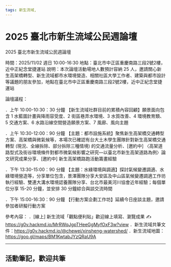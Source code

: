 ```yaml
---
tags: 新生流域,
---
```


# 2025 臺北市新生流域公民週論壇

2025 臺北市新生流域公民週論壇

時間：2025/11/02 週日 10:00-16:30
地點：臺北市中正區重慶南路三段2號2樓，近中正紀念堂捷運站
說明：本次論壇活動場地人數預計容納 25 人，邀請關心新生高架橋轉型、新生流域都市水環境營造、相關社區大學工作者、建築與都市設計等議題的朋友參加，地點在臺北市中正區重慶南路三段2號2樓，近中正紀念堂捷運站

論壇議程：

．上午 10:00-10:30：30 分鐘 【新生流域社群目前的累積內容回顧】願景面向包含 1 水藍圖計畫與降雨容受度、2 街區巷弄水環境、3 水質改善、4 環境教育類、5 交通方案、6 水路沿線空間營造願景方案、7 風廊、風向主題

．上午 10:30-12:00：90 分鐘 【主題：都市設施系統】聚焦新生高架橋交通轉型方案、高架橋與微氣候等，本場次已確認有台大土木學生團隊針對新生高架橋交通轉型 (現況、全線拆除、部分拆除三種情境) 的交通流量分析、[邀約中] 〈高架道路型式及街谷環境條件對都市微氣候影響之研究―以臺北市新生高架道路為例〉論文研究成果分享、[邀約中] 新生高架橋路跑活動籌畫經驗

．下午 13:30-15:00：90 分鐘 【主題：水綠環境與調適】探討氣候變遷調適、水綠環境營造等，分享單位包含，景澤團隊分享大安區及中山區氣候變遷調適工作坊執行經驗、雙連大溝水環境認養團隊分享、台北市最美河川協會近年經驗；每個單位分享 15-20 分鐘，並安排 30 分鐘綜合與談交流時間

．下午 15:00-16:30：90 分鐘 【行動方案企劃工作坊】延續今日座談主題，邀請參加者研擬行動方案

參考內容：
．[線上] 新生流域「觀點便利貼」歡迎線上填寫、瀏覽成果 ✍ https://g0v.hackmd.io/MrRWqJgpTHeeGgMyfOxF3w?view
．新生流域共筆文件：https://g0v.hackmd.io/@chewei/xinsheng-watershed/
．新生流域地圖：https://goo.gl/maps/BM1KwtabJYzQRaU9A

---

## 活動筆記，歡迎共筆



